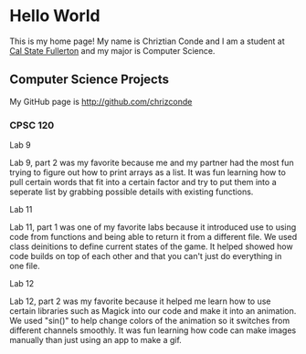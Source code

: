 # Hello World

This is my home page! My name is Chriztian Conde and I am a student at [Cal State Fullerton](http://www.fullerton.edu/) and my major is Computer Science.

## Computer Science Projects

My GitHub page is http://github.com/chrizconde

### CPSC 120

Lab 9

Lab 9, part 2 was my favorite because me and my partner had the most
fun trying to figure out how to print arrays as a list. It was fun
learning how to pull certain words that fit into a certain factor and 
try to put them into a seperate list by grabbing possible details
with existing functions.

Lab 11

Lab 11, part 1 was one of my favorite labs because it introduced
use to using code from functions and being able to return it from
a different file. We used class deinitions to define current states of the game. It helped showed how code builds on top of each other and that you can't just do everything in one file.

Lab 12

Lab 12, part 2 was my favorite because it helped me learn how to use
certain libraries such as Magick into our code and make it into an animation. We used "sin()" to help change colors of the animation so it switches from different channels smoothly. It was fun learning how code can make images manually than
just using an app to make a gif.

